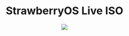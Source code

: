 <div align="center">
    <h1>StrawberryOS Live ISO</h1>
    <a href="https://github.com/Strawberry-Foundations/sbos-live-iso/actions/workflows/snapshot.yml"><img src="https://github.com/Strawberry-Foundations/sbos-live-iso/actions/workflows/snapshot.yml/badge.svg"></a>
</div>
